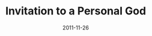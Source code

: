 ---
layout: message
category: message
series: "RSVP"
title: "Invitation to a Personal God"
date: 2011-11-26
message_id: 704
---